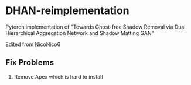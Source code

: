 # DHAN-reimplementation
Pytorch implementation of "Towards Ghost-free Shadow Removal via Dual Hierarchical Aggregation Network and Shadow Matting GAN"

Edited from [NicoNico6](https://github.com/NicoNico6/ShadowRemoval)

## Fix Problems
1. Remove Apex which is hard to install
